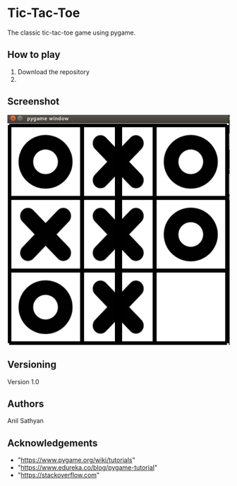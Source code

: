 # Tic-Tac-Toe

The classic tic-tac-toe game using pygame.

## How to play

1. Download the repository
2. 

## Screenshot

![Screenshot](tic_tac_toe.png)

## Versioning

Version 1.0

## Authors

Anil Sathyan

## Acknowledgements
* "https://www.pygame.org/wiki/tutorials"
* "https://www.edureka.co/blog/pygame-tutorial"
* "https://stackoverflow.com"
